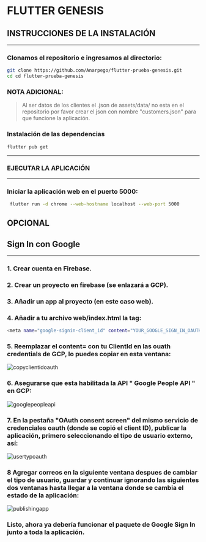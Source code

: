 # FLUTTER GENESIS

## INSTRUCCIONES DE LA INSTALACIÓN

---


### Clonamos el repositorio e ingresamos al directorio:

```sh
git clone https://github.com/Anarpego/flutter-prueba-genesis.git
cd cd flutter-prueba-genesis
```

### NOTA ADICIONAL:

> Al ser datos de los clientes el .json de assets/data/ no esta en el repositorio por favor crear el json con nombre "customers.json" para que funcione la aplicación.

### Instalación de las dependencias

```sh
flutter pub get
```
---

### EJECUTAR LA APLICACIÓN
---

### Iniciar la aplicación web en el puerto 5000:

```sh
 flutter run -d chrome --web-hostname localhost --web-port 5000
```

## OPCIONAL

## Sign In con Google
---

### 1. Crear cuenta en Firebase.

### 2. Crear un proyecto en firebase (se enlazará a GCP).

### 3. Añadir un app al proyecto (en este caso web).

### 4. Añadir a tu archivo web/index.html la tag:

```sh
<meta name="google-signin-client_id" content="YOUR_GOOGLE_SIGN_IN_OAUTH_CLIENT_ID.apps.googleusercontent.com">
```

### 5. Reemplazar el content=  con tu ClientId en las ouath credentials de GCP, lo puedes copiar en esta ventana:

![copyclientidoauth](https://github.com/Anarpego/flutter-prueba-genesis/assets/57972305/9d3edf38-7e8a-479a-a35c-501b0e1492e1)


### 6. Asegurarse que esta habilitada la API " Google People API " en GCP:

![googlepeopleapi](https://github.com/Anarpego/flutter-prueba-genesis/assets/57972305/a753e57d-01b1-4c47-a31d-aa4094632f8d)


### 7. En la pestaña "OAuth consent screen" del mismo servicio de credenciales oauth (donde se copió el client ID), publicar la aplicación, primero seleccionando el tipo de usuario externo, así:

![usertypoauth](https://github.com/Anarpego/flutter-prueba-genesis/assets/57972305/64b735c8-2451-422a-8ebf-3c45b0c32b83)


### 8 Agregar correos en la siguiente ventana despues de cambiar el tipo de usuario, guardar y continuar ignorando las siguientes dos ventanas hasta llegar a la ventana donde se cambia el estado de la aplicación:

![publishingapp](https://github.com/Anarpego/flutter-prueba-genesis/assets/57972305/1a6bdc52-302d-45cb-9476-8d2773ce143b)


### Listo, ahora ya debería funcionar el paquete de Google Sign In junto a toda la aplicación.



